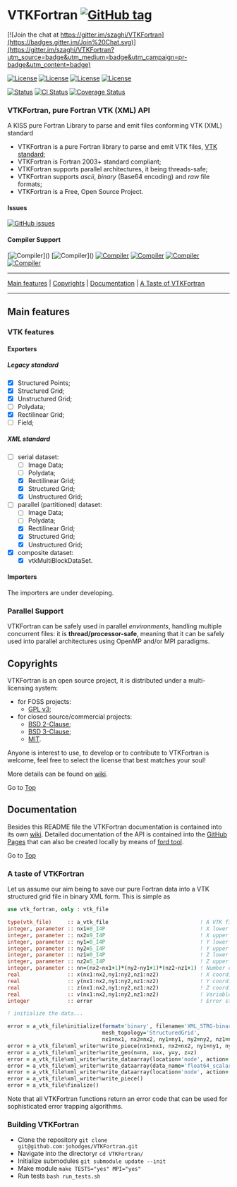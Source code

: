 <a name="top"></a>

# VTKFortran [![GitHub tag](https://img.shields.io/github/tag/szaghi/VTKFortran.svg)](https://github.com/szaghi/VTKFortran/releases)

[![Join the chat at https://gitter.im/szaghi/VTKFortran](https://badges.gitter.im/Join%20Chat.svg)](https://gitter.im/szaghi/VTKFortran?utm_source=badge&utm_medium=badge&utm_campaign=pr-badge&utm_content=badge)

[![License](https://img.shields.io/badge/license-GNU%20GeneraL%20Public%20License%20v3,%20GPLv3-blue.svg)]()
[![License](https://img.shields.io/badge/license-BSD2-red.svg)]()
[![License](https://img.shields.io/badge/license-BSD3-red.svg)]()
[![License](https://img.shields.io/badge/license-MIT-red.svg)]()

[![Status](https://img.shields.io/badge/status-stable-brightgreen.svg)]()
[![CI Status](https://github.com/szaghi/VTKFortran/actions/workflows/ci.yml/badge.svg)](https://github.com/szaghi/VTKFortran/actions)
[![Coverage Status](https://img.shields.io/codecov/c/github/szaghi/VTKFortran.svg)](https://app.codecov.io/gh/szaghi/VTKFortran)

### VTKFortran, pure Fortran VTK (XML) API

A KISS pure Fortran Library to parse and emit files conforming VTK (XML) standard

+ VTKFortran is a pure Fortran library to parse and emit VTK files, [VTK standard](http://www.vtk.org/);
+ VTKFortran is Fortran 2003+ standard compliant;
+ VTKFortran supports parallel architectures, it being threads-safe;
+ VTKFortran supports _ascii_, _binary_ (Base64 encoding) and _raw_ file formats;
+ VTKFortran is a Free, Open Source Project.

#### Issues

[![GitHub issues](https://img.shields.io/github/issues/szaghi/VTKFortran.svg)]()

#### Compiler Support

[![Compiler](https://img.shields.io/badge/GNU-pass%20(v6.0.1+)-brightgreen.svg)]()
[![Compiler](https://img.shields.io/badge/Intel-pass%20(v16.x+)-brightgreen.svg)]()
[![Compiler](https://img.shields.io/badge/IBM%20XL-not%20tested-yellow.svg)]()
[![Compiler](https://img.shields.io/badge/g95-not%20tested-yellow.svg)]()
[![Compiler](https://img.shields.io/badge/NAG-not%20tested-yellow.svg)]()
[![Compiler](https://img.shields.io/badge/PGI-not%20tested-yellow.svg)]()

---

[Main features](#main-features) | [Copyrights](#copyrights) | [Documentation](#documentation) | [A Taste of VTKFortran](#a-taste-of-vtkfortran)

---

## Main features

### VTK features

#### Exporters

##### Legacy standard
* [x] Structured Points;
* [x] Structured Grid;
* [x] Unstructured Grid;
* [ ] Polydata;
* [x] Rectilinear Grid;
* [ ] Field;

##### XML standard
* [ ] serial dataset:
    * [ ] Image Data;
    * [ ] Polydata;
    * [x] Rectilinear Grid;
    * [x] Structured Grid;
    * [x] Unstructured Grid;
* [ ] parallel (partitioned) dataset:
    * [ ] Image Data;
    * [ ] Polydata;
    * [x] Rectilinear Grid;
    * [x] Structured Grid;
    * [x] Unstructured Grid;
* [x] composite dataset:
    * [x] vtkMultiBlockDataSet.

#### Importers
The importers are under developing.

### Parallel Support

VTKFortran can be safely used in parallel *environments*, handling multiple concurrent files: it is **thread/processor-safe**, meaning that it can be safely used into parallel architectures using OpenMP and/or MPI paradigms.

## Copyrights

VTKFortran is an open source project, it is distributed under a multi-licensing system:

+ for FOSS projects:
  - [GPL v3](http://www.gnu.org/licenses/gpl-3.0.html);
+ for closed source/commercial projects:
  - [BSD 2-Clause](http://opensource.org/licenses/BSD-2-Clause);
  - [BSD 3-Clause](http://opensource.org/licenses/BSD-3-Clause);
  - [MIT](http://opensource.org/licenses/MIT).

Anyone is interest to use, to develop or to contribute to VTKFortran is welcome, feel free to select the license that best matches your soul!

More details can be found on [wiki](https://github.com/szaghi/VTKFortran/wiki/Copyrights).

Go to [Top](#top)

## Documentation

Besides this README file the VTKFortran documentation is contained into its own [wiki](https://github.com/szaghi/VTKFortran/wiki). Detailed documentation of the API is contained into the [GitHub Pages](http://szaghi.github.io/VTKFortran/index.html) that can also be created locally by means of [ford tool](https://github.com/cmacmackin/ford).

Go to [Top](#top)

### A taste of VTKFortran

Let us assume our aim being to save our pure Fortran data into a VTK structured grid file in binary XML form. This is simple as

```fortran
use vtk_fortran, only : vtk_file

type(vtk_file)     :: a_vtk_file                             ! A VTK file.
integer, parameter :: nx1=0_I4P                              ! X lower bound extent.
integer, parameter :: nx2=9_I4P                              ! X upper bound extent.
integer, parameter :: ny1=0_I4P                              ! Y lower bound extent.
integer, parameter :: ny2=5_I4P                              ! Y upper bound extent.
integer, parameter :: nz1=0_I4P                              ! Z lower bound extent.
integer, parameter :: nz2=5_I4P                              ! Z upper bound extent.
integer, parameter :: nn=(nx2-nx1+1)*(ny2-ny1+1)*(nz2-nz1+1) ! Number of elements.
real               :: x(nx1:nx2,ny1:ny2,nz1:nz2)             ! X coordinates.
real               :: y(nx1:nx2,ny1:ny2,nz1:nz2)             ! Y coordinates.
real               :: z(nx1:nx2,ny1:ny2,nz1:nz2)             ! Z coordinates.
real               :: v(nx1:nx2,ny1:ny2,nz1:nz2)             ! Variable at coordinates.
integer            :: error                                  ! Error status.

! initialize the data...

error = a_vtk_file%initialize(format='binary', filename='XML_STRG-binary.vts', &
                              mesh_topology='StructuredGrid',                  &
                              nx1=nx1, nx2=nx2, ny1=ny1, ny2=ny2, nz1=nz1, nz2=nz2)
error = a_vtk_file%xml_writer%write_piece(nx1=nx1, nx2=nx2, ny1=ny1, ny2=ny2, nz1=nz1, nz2=nz2)
error = a_vtk_file%xml_writer%write_geo(n=nn, x=x, y=y, z=z)
error = a_vtk_file%xml_writer%write_dataarray(location='node', action='open')
error = a_vtk_file%xml_writer%write_dataarray(data_name='float64_scalar', x=v, one_component=.true.)
error = a_vtk_file%xml_writer%write_dataarray(location='node', action='close')
error = a_vtk_file%xml_writer%write_piece()
error = a_vtk_file%finalize()
```

Note that all VTKFortran functions return an error code that can be used for sophisticated error trapping algorithms.

### Building VTKFortran

* Clone the repository ```git clone git@github.com:johodges/VTKFortran.git```
* Navigate into the directoryr ```cd VTKFortran/```
* Initialize submodules
```git submodule update --init```
* Make module ```make TESTS="yes" MPI="yes"```
* Run tests ```bash run_tests.sh```
